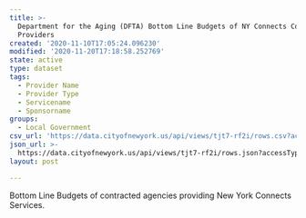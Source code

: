 ```yaml
---
title: >-
  Department for the Aging (DFTA) Bottom Line Budgets of NY Connects Contracted
  Providers
created: '2020-11-10T17:05:24.096230'
modified: '2020-11-20T17:18:58.252769'
state: active
type: dataset
tags:
  - Provider Name
  - Provider Type
  - Servicename
  - Sponsorname
groups:
  - Local Government
csv_url: 'https://data.cityofnewyork.us/api/views/tjt7-rf2i/rows.csv?accessType=DOWNLOAD'
json_url: >-
  https://data.cityofnewyork.us/api/views/tjt7-rf2i/rows.json?accessType=DOWNLOAD
layout: post

---
```

Bottom Line Budgets of contracted agencies providing New York Connects Services.
